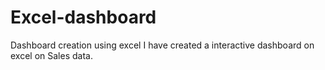 # Excel-dashboard
Dashboard creation using excel
I have created a interactive dashboard on excel on Sales data.
